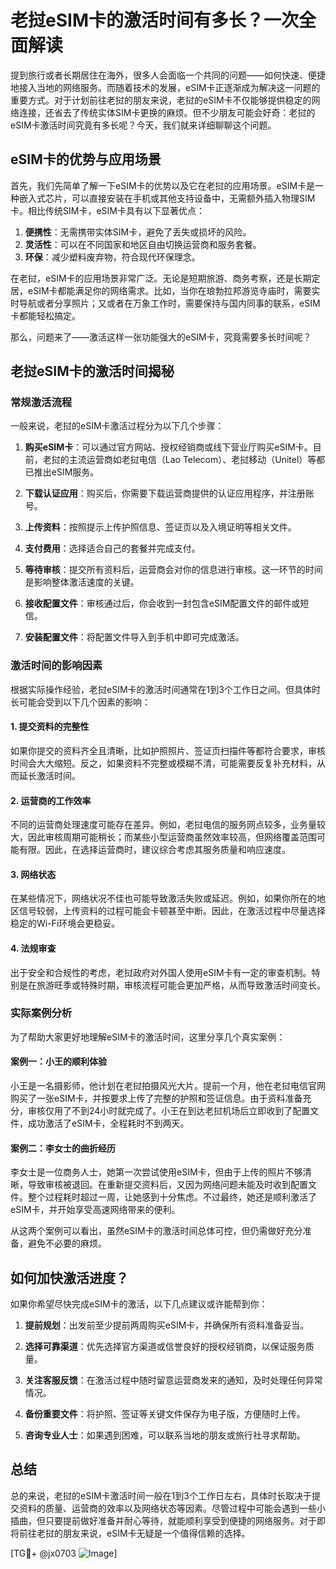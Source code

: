 # 老挝eSIM卡的激活时间有多长？一次全面解读

提到旅行或者长期居住在海外，很多人会面临一个共同的问题——如何快速、便捷地接入当地的网络服务。而随着技术的发展，eSIM卡正逐渐成为解决这一问题的重要方式。对于计划前往老挝的朋友来说，老挝的eSIM卡不仅能够提供稳定的网络连接，还省去了传统实体SIM卡更换的麻烦。但不少朋友可能会好奇：老挝的eSIM卡激活时间究竟有多长呢？今天，我们就来详细聊聊这个问题。

## eSIM卡的优势与应用场景

首先，我们先简单了解一下eSIM卡的优势以及它在老挝的应用场景。eSIM卡是一种嵌入式芯片，可以直接安装在手机或其他支持设备中，无需额外插入物理SIM卡。相比传统SIM卡，eSIM卡具有以下显著优点：

1. **便携性**：无需携带实体SIM卡，避免了丢失或损坏的风险。
2. **灵活性**：可以在不同国家和地区自由切换运营商和服务套餐。
3. **环保**：减少塑料废弃物，符合现代环保理念。

在老挝，eSIM卡的应用场景非常广泛。无论是短期旅游、商务考察，还是长期定居，eSIM卡都能满足你的网络需求。比如，当你在琅勃拉邦游览寺庙时，需要实时导航或者分享照片；又或者在万象工作时，需要保持与国内同事的联系，eSIM卡都能轻松搞定。

那么，问题来了——激活这样一张功能强大的eSIM卡，究竟需要多长时间呢？

## 老挝eSIM卡的激活时间揭秘

### 常规激活流程

一般来说，老挝的eSIM卡激活过程分为以下几个步骤：

1. **购买eSIM卡**：可以通过官方网站、授权经销商或线下营业厅购买eSIM卡。目前，老挝的主流运营商如老挝电信（Lao Telecom）、老挝移动（Unitel）等都已推出eSIM服务。
   
2. **下载认证应用**：购买后，你需要下载运营商提供的认证应用程序，并注册账号。

3. **上传资料**：按照提示上传护照信息、签证页以及入境证明等相关文件。

4. **支付费用**：选择适合自己的套餐并完成支付。

5. **等待审核**：提交所有资料后，运营商会对你的信息进行审核。这一环节的时间是影响整体激活速度的关键。

6. **接收配置文件**：审核通过后，你会收到一封包含eSIM配置文件的邮件或短信。

7. **安装配置文件**：将配置文件导入到手机中即可完成激活。

### 激活时间的影响因素

根据实际操作经验，老挝eSIM卡的激活时间通常在1到3个工作日之间。但具体时长可能会受到以下几个因素的影响：

#### 1. 提交资料的完整性
如果你提交的资料齐全且清晰，比如护照照片、签证页扫描件等都符合要求，审核时间会大大缩短。反之，如果资料不完整或模糊不清，可能需要反复补充材料，从而延长激活时间。

#### 2. 运营商的工作效率
不同的运营商处理速度可能存在差异。例如，老挝电信的服务网点较多，业务量较大，因此审核周期可能稍长；而某些小型运营商虽然效率较高，但网络覆盖范围可能有限。因此，在选择运营商时，建议综合考虑其服务质量和响应速度。

#### 3. 网络状态
在某些情况下，网络状况不佳也可能导致激活失败或延迟。例如，如果你所在的地区信号较弱，上传资料的过程可能会卡顿甚至中断。因此，在激活过程中尽量选择稳定的Wi-Fi环境会更稳妥。

#### 4. 法规审查
出于安全和合规性的考虑，老挝政府对外国人使用eSIM卡有一定的审查机制。特别是在旅游旺季或特殊时期，审核流程可能会更加严格，从而导致激活时间变长。

### 实际案例分析

为了帮助大家更好地理解eSIM卡的激活时间，这里分享几个真实案例：

#### 案例一：小王的顺利体验
小王是一名摄影师，他计划在老挝拍摄风光大片。提前一个月，他在老挝电信官网购买了一张eSIM卡，并按要求上传了完整的护照和签证信息。由于资料准备充分，审核仅用了不到24小时就完成了。小王在到达老挝机场后立即收到了配置文件，成功激活了eSIM卡，全程耗时不到两天。

#### 案例二：李女士的曲折经历
李女士是一位商务人士，她第一次尝试使用eSIM卡，但由于上传的照片不够清晰，导致审核被退回。在重新提交资料后，又因为网络问题未能及时收到配置文件。整个过程耗时超过一周，让她感到十分焦虑。不过最终，她还是顺利激活了eSIM卡，并开始享受高速网络带来的便利。

从这两个案例可以看出，虽然eSIM卡的激活时间总体可控，但仍需做好充分准备，避免不必要的麻烦。

## 如何加快激活进度？

如果你希望尽快完成eSIM卡的激活，以下几点建议或许能帮到你：

1. **提前规划**：出发前至少提前两周购买eSIM卡，并确保所有资料准备妥当。

2. **选择可靠渠道**：优先选择官方渠道或信誉良好的授权经销商，以保证服务质量。

3. **关注客服反馈**：在激活过程中随时留意运营商发来的通知，及时处理任何异常情况。

4. **备份重要文件**：将护照、签证等关键文件保存为电子版，方便随时上传。

5. **咨询专业人士**：如果遇到困难，可以联系当地的朋友或旅行社寻求帮助。

## 总结

总的来说，老挝的eSIM卡激活时间一般在1到3个工作日左右，具体时长取决于提交资料的质量、运营商的效率以及网络状态等因素。尽管过程中可能会遇到一些小插曲，但只要提前做好准备并耐心等待，就能顺利享受到便捷的网络服务。对于即将前往老挝的朋友来说，eSIM卡无疑是一个值得信赖的选择。

[TG💪+ @jx0703 ![Image](https://github.com/user-attachments/assets/dbca1d08-cadb-493c-b0ec-ad6f7a83f270)]